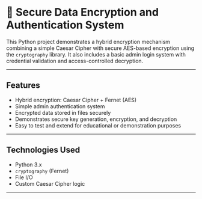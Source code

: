 # 🔐 Secure Data Encryption and Authentication System

This Python project demonstrates a hybrid encryption mechanism combining a simple Caesar Cipher with secure AES-based encryption using the `cryptography` library. It also includes a basic admin login system with credential validation and access-controlled decryption.

---

## Features

- Hybrid encryption: Caesar Cipher + Fernet (AES)
- Simple admin authentication system
- Encrypted data stored in files securely
- Demonstrates secure key generation, encryption, and decryption
- Easy to test and extend for educational or demonstration purposes

---

## Technologies Used

- Python 3.x
- `cryptography` (Fernet)
- File I/O
- Custom Caesar Cipher logic

---



